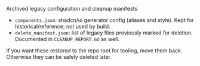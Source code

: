 Archived legacy configuration and cleanup manifests

- `components.json`: shadcn/ui generator config (aliases and style). Kept for historical/reference; not used by build.
- `delete_manifest.json`: list of legacy files previously marked for deletion. Documented in `CLEANUP_REPORT.md` as well.

If you want these restored to the repo root for tooling, move them back. Otherwise they can be safely deleted later.